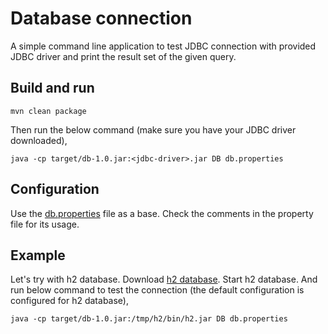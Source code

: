 # Database connection

A simple command line application to test JDBC connection with provided JDBC driver and print the result set of the given query.


## Build and run

```
mvn clean package
```

Then run the below command (make sure you have your JDBC driver downloaded),

```
java -cp target/db-1.0.jar:<jdbc-driver>.jar DB db.properties
```


## Configuration

Use the [db.properties](db.properties) file as a base. Check the comments in the property file for its usage.


## Example

Let's try with h2 database. Download [h2 database](http://www.h2database.com/html/main.html). Start h2 database.
And run below command to test the connection (the default configuration is configured for h2 database),

```
java -cp target/db-1.0.jar:/tmp/h2/bin/h2.jar DB db.properties
```
